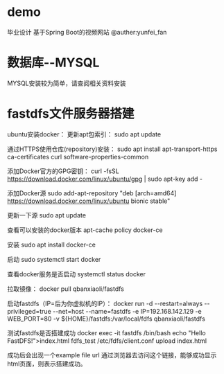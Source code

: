 # demo
毕业设计
基于Spring Boot的视频网站
 @auther:yunfei_fan

# 数据库--MYSQL
MYSQL安装较为简单，请查阅相关资料安装

# fastdfs文件服务器搭建
ubuntu安装docker：
更新apt包索引：
sudo apt update  

通过HTTPS使用仓库(repository)安装：
sudo apt install apt-transport-https ca-certificates curl software-properties-common

添加Docker官方的GPG密钥：
curl -fsSL https://download.docker.com/linux/ubuntu/gpg | sudo apt-key add -

添加Docker源
sudo add-apt-repository "deb [arch=amd64] https://download.docker.com/linux/ubuntu bionic stable"

更新一下源
sudo apt update

查看可以安装的docker版本
apt-cache policy docker-ce

安装
sudo apt install docker-ce

启动
sudo systemctl start docker

查看docker服务是否启动
systemctl status docker

拉取镜像：
docker pull qbanxiaoli/fastdfs

启动fastdfs（IP=后为你虚拟机的IP）：
docker run -d --restart=always --privileged=true --net=host --name=fastdfs -e IP=192.168.142.129 -e WEB_PORT=80 -v ${HOME}/fastdfs:/var/local/fdfs qbanxiaoli/fastdfs

测试fastdfs是否搭建成功
docker exec -it fastdfs /bin/bash
echo "Hello FastDFS!">index.html
fdfs_test /etc/fdfs/client.conf upload index.html

成功后会出现一个example file url
通过浏览器去访问这个链接，能够成功显示html页面，则表示搭建成功。
